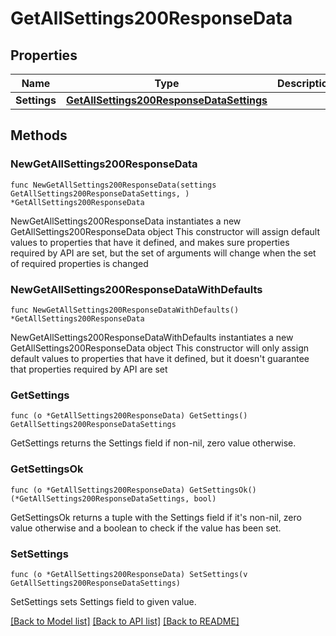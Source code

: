 # GetAllSettings200ResponseData

## Properties

Name | Type | Description | Notes
------------ | ------------- | ------------- | -------------
**Settings** | [**GetAllSettings200ResponseDataSettings**](GetAllSettings200ResponseDataSettings.md) |  | 

## Methods

### NewGetAllSettings200ResponseData

`func NewGetAllSettings200ResponseData(settings GetAllSettings200ResponseDataSettings, ) *GetAllSettings200ResponseData`

NewGetAllSettings200ResponseData instantiates a new GetAllSettings200ResponseData object
This constructor will assign default values to properties that have it defined,
and makes sure properties required by API are set, but the set of arguments
will change when the set of required properties is changed

### NewGetAllSettings200ResponseDataWithDefaults

`func NewGetAllSettings200ResponseDataWithDefaults() *GetAllSettings200ResponseData`

NewGetAllSettings200ResponseDataWithDefaults instantiates a new GetAllSettings200ResponseData object
This constructor will only assign default values to properties that have it defined,
but it doesn't guarantee that properties required by API are set

### GetSettings

`func (o *GetAllSettings200ResponseData) GetSettings() GetAllSettings200ResponseDataSettings`

GetSettings returns the Settings field if non-nil, zero value otherwise.

### GetSettingsOk

`func (o *GetAllSettings200ResponseData) GetSettingsOk() (*GetAllSettings200ResponseDataSettings, bool)`

GetSettingsOk returns a tuple with the Settings field if it's non-nil, zero value otherwise
and a boolean to check if the value has been set.

### SetSettings

`func (o *GetAllSettings200ResponseData) SetSettings(v GetAllSettings200ResponseDataSettings)`

SetSettings sets Settings field to given value.



[[Back to Model list]](../README.md#documentation-for-models) [[Back to API list]](../README.md#documentation-for-api-endpoints) [[Back to README]](../README.md)


